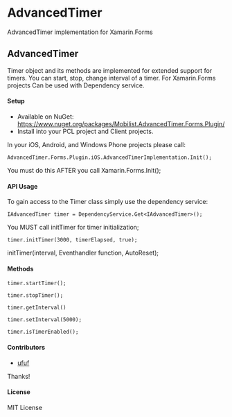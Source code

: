 AdvancedTimer
=============

AdvancedTimer implementation for Xamarin.Forms

## AdvancedTimer
Timer object and its methods are implemented for extended support for timers.
You can start, stop, change interval of a timer.
For Xamarin.Forms projects
Can be used with Dependency service.

#### Setup
* Available on NuGet: https://www.nuget.org/packages/Mobilist.AdvancedTimer.Forms.Plugin/
* Install into your PCL project and Client projects.

In your iOS, Android, and Windows Phone projects please call:

```
AdvancedTimer.Forms.Plugin.iOS.AdvancedTimerImplementation.Init();
```

You must do this AFTER you call Xamarin.Forms.Init();


#### API Usage

To gain access to the Timer class simply use the dependency service:

```
IAdvancedTimer timer = DependencyService.Get<IAdvancedTimer>();
```

You MUST call initTimer for timer initialization;

```
timer.initTimer(3000, timerElapsed, true);
```
initTimer(interval, Eventhandler function, AutoReset);
                
                
#### Methods

```
timer.startTimer();
```
```
timer.stopTimer();
```
```
timer.getInterval()
```
```
timer.setInterval(5000);
```
```
timer.isTimerEnabled();
```

#### Contributors
* [ufuf](https://github.com/ufuf)

Thanks!

#### License
MIT License
